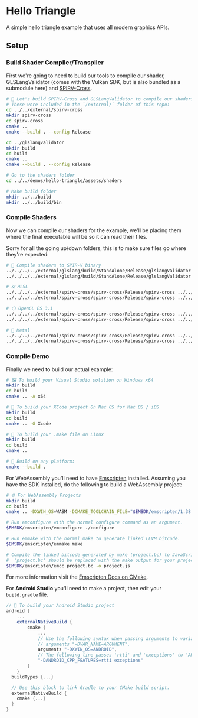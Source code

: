 # Hello Triangle

A simple hello triangle example that uses all modern graphics APIs.

## Setup

### Build Shader Compiler/Transpiler

First we're going to need to build our tools to compile our shader, GLSLangValidator (comes with the Vulkan SDK, but is also bundled as a submodule here) and [SPIRV-Cross](https://github.com/KhronosGroup/SPIRV-Cross).

```bash
# 🔨 Let's build SPIRV-Cross and GLSLangValidator to compile our shaders
# These were included in the `/external/` folder of this repo:
cd ../../external/spirv-cross
mkdir spirv-cross
cd spirv-cross
cmake ..
cmake --build . --config Release

cd ../glslangvalidator
mkdir build
cd build
cmake ..
cmake --build . --config Release

# Go to the shaders folder
cd ../../demos/hello-triangle/assets/shaders

# Make build folder
mkdir ../../build
mkdir ../../build/bin
```

### Compile Shaders

Now we can compile our shaders for the example, we'll be placing them where the final executable will be so it can read their files.

Sorry for all the going up/down folders, this is to make sure files go where they're expected:

```bash
# 🌋 Compile shaders to SPIR-V binary
../../../../external/glslang/build/StandAlone/Release/glslangValidator -V triangle.vert -o ../../build/bin/triangle.vert.spv
../../../../external/glslang/build/StandAlone/Release/glslangValidator -V triangle.frag -o ../../build/bin/triangle.frag.spv

# ❎ HLSL
../../../../external/spirv-cross/spirv-cross/Release/spirv-cross ../../build/bin/triangle.vert.spv --hlsl --output ../../build/bin/triangle.vert.hlsl
../../../../external/spirv-cross/spirv-cross/Release/spirv-cross ../../build/bin/triangle.frag.spv --hlsl --output ../../build/bin/triangle.frag.hlsl

# ⚪ OpenGL ES 3.1
../../../../external/spirv-cross/spirv-cross/Release/spirv-cross ../../build/bin/triangle.vert.spv --version 310 --es --output ../../build/bin/triangle.vert.glsl
../../../../external/spirv-cross/spirv-cross/Release/spirv-cross ../../build/bin/triangle.frag.spv --version 310 --es --output ../../build/bin/triangle.frag.glsl

# 🤖 Metal
../../../../external/spirv-cross/spirv-cross/Release/spirv-cross ../../build/bin/triangle.vert.spv --msl --output ../../build/bin/triangle.vert.msl
../../../../external/spirv-cross/spirv-cross/Release/spirv-cross ../../build/bin/triangle.frag.spv --msl --output ../../build/bin/triangle.frag.msl
```

### Compile Demo

Finally we need to build our actual example:

```bash
# 🖼️ To build your Visual Studio solution on Windows x64
mkdir build
cd build
cmake .. -A x64

# 🍎 To build your XCode project On Mac OS for Mac OS / iOS
mkdir build
cd build
cmake .. -G Xcode

# 🐧 To build your .make file on Linux
mkdir build
cd build
cmake ..

# 🔨 Build on any platform:
cmake --build .
```
For WebAssembly you'll need to have [Emscripten](http://kripken.github.io/emscripten-site/docs/getting_started/downloads.html) installed. Assuming you have the SDK installed, do the following to build a WebAssembly project:

```bash
# 🌐 For WebAssembly Projects
mkdir build
cd build
cmake .. -DXWIN_OS=WASM -DCMAKE_TOOLCHAIN_FILE="$EMSDK/emscripten/1.38.1/cmake/Modules/Platform/Emscripten.cmake" -DCMAKE_BUILD_TYPE=Release

# Run emconfigure with the normal configure command as an argument.
$EMSDK/emscripten/emconfigure ./configure

# Run emmake with the normal make to generate linked LLVM bitcode.
$EMSDK/emscripten/emmake make

# Compile the linked bitcode generated by make (project.bc) to JavaScript.
#  'project.bc' should be replaced with the make output for your project (e.g. 'yourproject.so')
$EMSDK/emscripten/emcc project.bc -o project.js
```

For more information visit the [Emscripten Docs on CMake](https://kripken.github.io/emscripten-site/docs/compiling/Building-Projects.html#using-libraries).

For **Android Studio** you'll need to make a project, then edit your `build.gradle` file.

```groovy
// 🤖 To build your Android Studio project
android {
    ...
    externalNativeBuild {
        cmake {
            ...
            // Use the following syntax when passing arguments to variables:
            // arguments "-DVAR_NAME=ARGUMENT".
            arguments "-DXWIN_OS=ANDROID",
            // The following line passes 'rtti' and 'exceptions' to 'ANDROID_CPP_FEATURES'.
            "-DANDROID_CPP_FEATURES=rtti exceptions"
        }
    }
  buildTypes {...}

  // Use this block to link Gradle to your CMake build script.
  externalNativeBuild {
    cmake {...}
  }
}
```